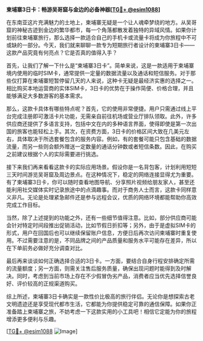 **柬埔寨3日卡：畅游吴哥窟与金边的必备神器[[TG💪+ @esim1088](https://t.me/s/esim1088)]**

在东南亚这片充满魅力的土地上，柬埔寨无疑是一个让人魂牵梦绕的地方。从吴哥窟的神秘古迹到金边的繁华都市，每一个角落都散发着独特的异域风情。如果你计划前往柬埔寨旅行，那么选择一款适合自己的手机卡或流量卡将成为你旅程中不可或缺的一部分。今天，我们就来聊聊一款专为短期旅行者设计的柬埔寨3日卡——这款产品究竟有何亮点？它是否真的值得入手？

首先，让我们了解一下什么是“柬埔寨3日卡”。简单来说，这是一款适用于柬埔寨境内使用的临时SIM卡，通常提供一定量的数据流量以及通话和短信服务。对于那些仅打算在柬埔寨短暂停留几天的人来说，这种卡无疑是最经济实惠的选择之一。相比购买本地运营商的实体SIM卡，3日卡的优势在于操作简便、价格合理，并且能够满足大多数游客的基本需求。

那么，这款卡具体有哪些特点呢？首先，它的使用非常便捷。用户只需通过线上平台完成注册即可激活卡片功能，无需亲自前往机场或营业厅排队领取。此外，许多供应商还提供了多语言支持，包括中文在内的多种语言界面，使得即使是第一次出国的旅客也能轻松上手。其次，在资费方面，3日卡的价格区间大致在几美元左右，具体取决于所选套餐包含的服务内容。例如，有的套餐可能只包含基础的数据流量，而另一些则会额外赠送一定数量的通话分钟数或者短信条数。因此，在购买之前建议根据个人的实际需要进行挑选。

接下来我们再来看看这款卡的实际应用场景。假设你是一名背包客，计划利用短短三天时间游览吴哥窟及周边景点。在这种情况下，稳定的网络连接显得尤为重要。有了柬埔寨3日卡，你可以随时查看地图导航、分享照片视频给朋友家人，甚至还能利用社交媒体实时记录旅途中的点滴趣事。而对于商务人士而言，这款卡同样意义非凡。无论是处理紧急邮件还是参与远程会议，优质的网络环境都能帮助你高效完成工作目标。

当然，除了上述提到的功能之外，还有一些细节值得注意。比如，部分供应商可能会针对特定时间段推出促销活动，比如节假日折扣等；另外，由于是虚拟SIM卡的形式，用户在回国后也可以继续保留账户信息，方便日后再次访问柬埔寨时重复使用。不过需要注意的是，不同品牌之间的产品质量和服务水平可能存在差异，所以在下单前务必做好充分调查对比。

最后再来谈谈如何正确选择合适的3日卡。一方面，要结合自身行程安排确定所需的流量额度；另一方面，则需关注售后服务质量，确保出现问题时能得到及时解决。同时，考虑到当前市场上存在不少假冒伪劣产品，消费者应当优先选择信誉良好、评价较高的正规渠道购买。

综上所述，柬埔寨3日卡确实是一款性价比极高的旅行伴侣。无论你是想探索古老文明遗迹还是享受现代都市生活，它都能为你提供稳定可靠的通信保障。如果你正准备踏上柬埔寨之旅，不妨考虑一下这款实用的小工具吧！相信它定能为你的旅程增添更多便利与乐趣。

[[TG💪+ @esim1088](https://t.me/s/esim1088) ![Image](https://i.postimg.cc/4NQfJmqS/Snipaste-2025-05-13-00-14-12.png)]